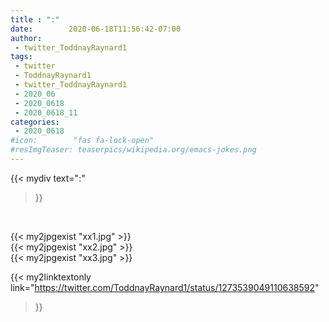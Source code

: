 ```yaml
---
title : ":"
date:        2020-06-18T11:56:42-07:00
author:
 - twitter_ToddnayRaynard1
tags:
 - twitter
 - ToddnayRaynard1
 - twitter_ToddnayRaynard1
 - 2020_06
 - 2020_0618
 - 2020_0618_11
categories:
 - 2020_0618
#icon:        "fas fa-lock-open"
#resImgTeaser: teaserpics/wikipedia.org/emacs-jokes.png
---
```


{{< mydiv text=":"
>}}
<br>




{{< my2jpgexist "xx1.jpg" >}}<br>
{{< my2jpgexist "xx2.jpg" >}}<br>
{{< my2jpgexist "xx3.jpg" >}}<br>


{{< my2linktextonly link="https://twitter.com/ToddnayRaynard1/status/1273539049110638592"
>}}


<br>

